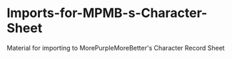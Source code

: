 # Imports-for-MPMB-s-Character-Sheet
Material for importing to MorePurpleMoreBetter's Character Record Sheet
